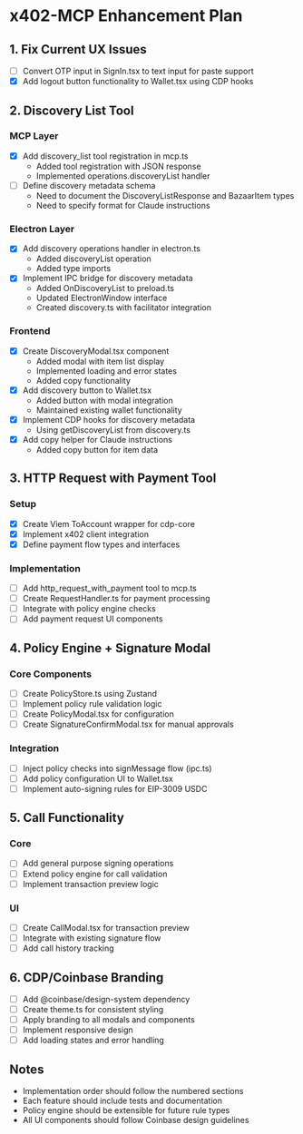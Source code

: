 # x402-MCP Enhancement Plan

## 1. Fix Current UX Issues
- [ ] Convert OTP input in SignIn.tsx to text input for paste support
- [x] Add logout button functionality to Wallet.tsx using CDP hooks

## 2. Discovery List Tool
### MCP Layer
- [x] Add discovery_list tool registration in mcp.ts
  - Added tool registration with JSON response
  - Implemented operations.discoveryList handler
- [ ] Define discovery metadata schema
  - Need to document the DiscoveryListResponse and BazaarItem types
  - Need to specify format for Claude instructions

### Electron Layer
- [x] Add discovery operations handler in electron.ts
  - Added discoveryList operation
  - Added type imports
- [x] Implement IPC bridge for discovery metadata
  - Added OnDiscoveryList to preload.ts
  - Updated ElectronWindow interface
  - Created discovery.ts with facilitator integration

### Frontend
- [x] Create DiscoveryModal.tsx component
  - Added modal with item list display
  - Implemented loading and error states
  - Added copy functionality
- [x] Add discovery button to Wallet.tsx
  - Added button with modal integration
  - Maintained existing wallet functionality
- [x] Implement CDP hooks for discovery metadata
  - Using getDiscoveryList from discovery.ts
- [x] Add copy helper for Claude instructions
  - Added copy button for item data

## 3. HTTP Request with Payment Tool
### Setup
- [x] Create Viem ToAccount wrapper for cdp-core
- [x] Implement x402 client integration
- [x] Define payment flow types and interfaces

### Implementation
- [ ] Add http_request_with_payment tool to mcp.ts
- [ ] Create RequestHandler.ts for payment processing
- [ ] Integrate with policy engine checks
- [ ] Add payment request UI components

## 4. Policy Engine + Signature Modal
### Core Components
- [ ] Create PolicyStore.ts using Zustand
- [ ] Implement policy rule validation logic
- [ ] Create PolicyModal.tsx for configuration
- [ ] Create SignatureConfirmModal.tsx for manual approvals

### Integration
- [ ] Inject policy checks into signMessage flow (ipc.ts)
- [ ] Add policy configuration UI to Wallet.tsx
- [ ] Implement auto-signing rules for EIP-3009 USDC

## 5. Call Functionality
### Core
- [ ] Add general purpose signing operations
- [ ] Extend policy engine for call validation
- [ ] Implement transaction preview logic

### UI
- [ ] Create CallModal.tsx for transaction preview
- [ ] Integrate with existing signature flow
- [ ] Add call history tracking

## 6. CDP/Coinbase Branding
- [ ] Add @coinbase/design-system dependency
- [ ] Create theme.ts for consistent styling
- [ ] Apply branding to all modals and components
- [ ] Implement responsive design
- [ ] Add loading states and error handling

## Notes
- Implementation order should follow the numbered sections
- Each feature should include tests and documentation
- Policy engine should be extensible for future rule types
- All UI components should follow Coinbase design guidelines
